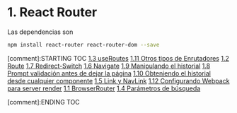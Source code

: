 # 1. React Router

Las dependencias son

``` bash
npm install react-router react-router-dom --save
```


[comment]:STARTING TOC
[1.3 useRoutes](<./content/1.3 useRoutes.md>)
[1.11 Otros tipos de Enrutadores](<./content/1.11 Otros tipos de Enrutadores.md>)
[1.2 Route](<./content/1.2 Route.md>)
[1.7 Redirect-Switch](<./content/1.7 Redirect-Switch.md>)
[1.6 Navigate](<./content/1.6 Navigate.md>)
[1.9 Manipulando el historial](<./content/1.9 Manipulando el historial.md>)
[1.8 Prompt validación antes de dejar la página](<./content/1.8 Prompt validación antes de dejar la página.md>)
[1.10 Obteniendo el historial desde cualquier componente](<./content/1.10 Obteniendo el historial desde cualquier componente.md>)
[1.5 Link y NavLink](<./content/1.5 Link y NavLink.md>)
[1.12 Configurando Webpack para server render](<./content/1.12 Configurando Webpack para server render.md>)
[1.1 BrowserRouter](<./content/1.1 BrowserRouter.md>)
[1.4 Parámetros de búsqueda](<./content/1.4 Parámetros de búsqueda.md>)

[comment]:ENDING TOC